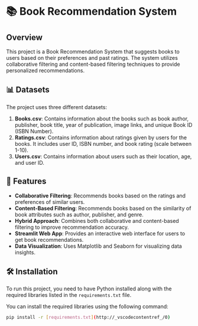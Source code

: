 # 📚 Book Recommendation System

## Overview
This project is a Book Recommendation System that suggests books to users based on their preferences and past ratings. The system utilizes collaborative filtering and content-based filtering techniques to provide personalized recommendations.

## 📊 Datasets
The project uses three different datasets:
1. **Books.csv**: Contains information about the books such as book author, publisher, book title, year of publication, image links, and unique Book ID (ISBN Number).
2. **Ratings.csv**: Contains information about ratings given by users for the books. It includes user ID, ISBN number, and book rating (scale between 1-10).
3. **Users.csv**: Contains information about users such as their location, age, and user ID.

## 🌟 Features
- **Collaborative Filtering**: Recommends books based on the ratings and preferences of similar users.
- **Content-Based Filtering**: Recommends books based on the similarity of book attributes such as author, publisher, and genre.
- **Hybrid Approach**: Combines both collaborative and content-based filtering to improve recommendation accuracy.
- **Streamlit Web App**: Provides an interactive web interface for users to get book recommendations.
- **Data Visualization**: Uses Matplotlib and Seaborn for visualizing data insights.

## 🛠️ Installation
To run this project, you need to have Python installed along with the required libraries listed in the `requirements.txt` file.

You can install the required libraries using the following command:
```bash
pip install -r [requirements.txt](http://_vscodecontentref_/0)